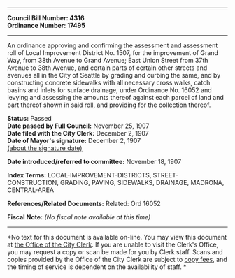 * * * * *  
  
**Council Bill Number: [](#h0)[](#h2)4316**   
**Ordinance Number: 17495**  
  
* * * * *  
  
An ordinance approving and confirming the assessment and assessment roll of Local Improvement District No. 1507, for the improvement of Grand Way, from 38th Avenue to Grand Avenue; East Union Street from 37th Avenue to 38th Avenue, and certain parts of certain other streets and avenues all in the City of Seattle by grading and curbing the same, and by constructing concrete sidewalks with all necessary cross walks, catch basins and inlets for surface drainage, under Ordinance No. 16052 and levying and assessing the amounts thereof against each parcel of land and part thereof shown in said roll, and providing for the collection thereof.  
  
**Status:** Passed   
**Date passed by Full Council:** November 25, 1907   
**Date filed with the City Clerk:** December 2, 1907   
**Date of Mayor's signature:** December 2, 1907   
[(about the signature date)](/~public/approvaldate.htm)   
  
  
**Date introduced/referred to committee:** November 18, 1907   
  
**Index Terms:** LOCAL-IMPROVEMENT-DISTRICTS, STREET-CONSTRUCTION, GRADING, PAVING, SIDEWALKS, DRAINAGE, MADRONA, CENTRAL-AREA  
  
**References/Related Documents:** Related: Ord 16052  
  
**Fiscal Note:** *(No fiscal note available at this time)*  
  
* * * * *  
  
*No text for this document is available on-line. You may view this document at [the Office of the City Clerk](http://www.seattle.gov/leg/clerk/contactUs.htm). If you are unable to visit the Clerk's Office, you may request a copy or scan be made for you by Clerk staff. Scans and copies provided by the Office of the City Clerk are subject to [copy fees](http://clerk.seattle.gov/~public/clerkfees.htm), and the timing of service is dependent on the availability of staff. *  
  
  
